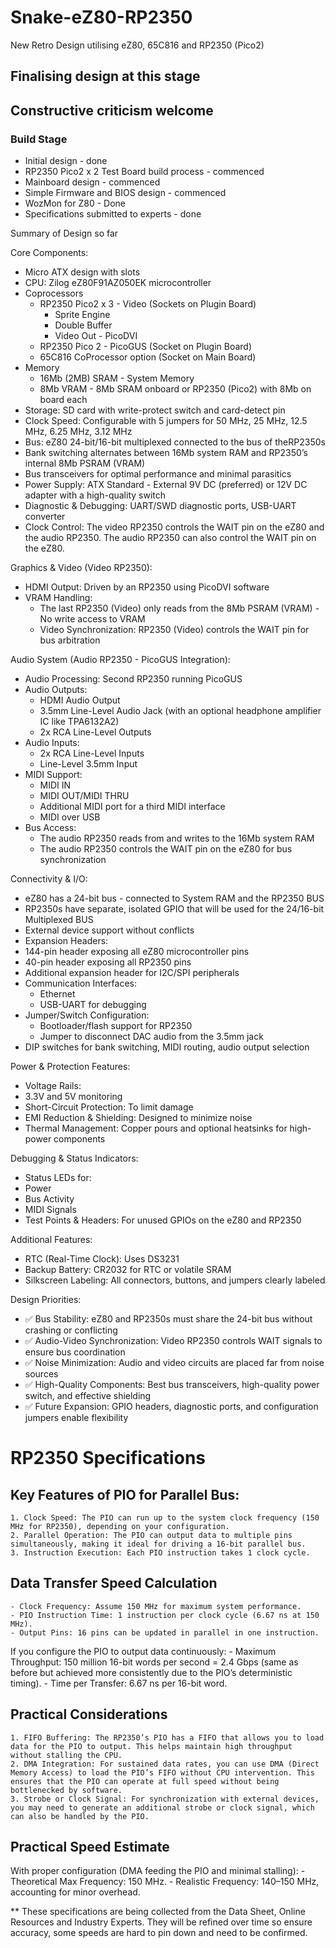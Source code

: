 # Snake-eZ80-RP2350
New Retro Design utilising eZ80, 65C816 and RP2350 (Pico2)

## Finalising design at this stage ##
## Constructive criticism welcome ##

### Build Stage ###
- Initial design - done
- RP2350 Pico2 x 2 Test Board build process - commenced
- Mainboard design - commenced
- Simple Firmware and BIOS design - commenced
- WozMon for Z80 - Done
- Specifications submitted to experts - done

Summary of Design so far

Core Components:
- Micro ATX design with slots
- CPU: Zilog eZ80F91AZ050EK microcontroller
- Coprocessors
	- RP2350 Pico2 x 3 - Video (Sockets on Plugin Board)
		- Sprite Engine
		- Double Buffer
		- Video Out - PicoDVI
	- RP2350 Pico 2 - PicoGUS (Socket on Plugin Board)
	- 65C816 CoProcessor option (Socket on Main Board)
- Memory
	- 16Mb (2MB) SRAM - System Memory
	- 8Mb VRAM - 8Mb SRAM onboard or RP2350 (Pico2) with 8Mb on board each 
- Storage: SD card with write-protect switch and card-detect pin
- Clock Speed: Configurable with 5 jumpers for 50 MHz, 25 MHz, 12.5 MHz, 6.25 MHz, 3.12 MHz
- Bus: eZ80 24-bit/16-bit multiplexed connected to the bus of theRP2350s
- Bank switching alternates between 16Mb system RAM and RP2350’s internal 8Mb PSRAM (VRAM)
- Bus transceivers for optimal performance and minimal parasitics
- Power Supply: ATX Standard - External 9V DC (preferred) or 12V DC adapter with a high-quality switch
- Diagnostic & Debugging: UART/SWD diagnostic ports, USB-UART converter
- Clock Control: The video RP2350 controls the WAIT pin on the eZ80 and the audio RP2350. The audio RP2350 can also control the WAIT pin on the eZ80.

Graphics & Video (Video RP2350):
-	HDMI Output: Driven by an RP2350 using PicoDVI software
-	VRAM Handling:
	- The last RP2350 (Video) only reads from the 8Mb PSRAM (VRAM) - No write access to VRAM
	- Video Synchronization: RP2350 (Video) controls the WAIT pin for bus arbitration

Audio System (Audio RP2350 - PicoGUS Integration):
-	Audio Processing: Second RP2350 running PicoGUS
-	Audio Outputs:
	- HDMI Audio Output
	- 3.5mm Line-Level Audio Jack (with an optional headphone amplifier IC like TPA6132A2)
  	- 2x RCA Line-Level Outputs
-	Audio Inputs:
	- 2x RCA Line-Level Inputs
	- Line-Level 3.5mm Input
-	MIDI Support:
	- MIDI IN
	- MIDI OUT/MIDI THRU
	- Additional MIDI port for a third MIDI interface
	- MIDI over USB
-	Bus Access:
	- The audio RP2350 reads from and writes to the 16Mb system RAM
	- The audio RP2350 controls the WAIT pin on the eZ80 for bus synchronization

Connectivity & I/O:
- eZ80 has a 24-bit bus - connected to System RAM and the RP2350 BUS
- RP2350s have separate, isolated GPIO that will be used for the 24/16-bit Multiplexed BUS
- External device support without conflicts
- Expansion Headers:
- 144-pin header exposing all eZ80 microcontroller pins
- 40-pin header exposing all RP2350 pins
- Additional expansion header for I2C/SPI peripherals
- Communication Interfaces:
	- Ethernet
	- USB-UART for debugging
- Jumper/Switch Configuration:
	- Bootloader/flash support for RP2350
	- Jumper to disconnect DAC audio from the 3.5mm jack
- DIP switches for bank switching, MIDI routing, audio output selection

Power & Protection Features:
- Voltage Rails:
- 3.3V and 5V monitoring
- Short-Circuit Protection: To limit damage
- EMI Reduction & Shielding: Designed to minimize noise
- Thermal Management: Copper pours and optional heatsinks for high-power components

Debugging & Status Indicators:
- Status LEDs for:
- Power
- Bus Activity
- MIDI Signals
- Test Points & Headers: For unused GPIOs on the eZ80 and RP2350

Additional Features:
- RTC (Real-Time Clock): Uses DS3231
- Backup Battery: CR2032 for RTC or volatile SRAM
- Silkscreen Labeling: All connectors, buttons, and jumpers clearly labeled

Design Priorities:

- ✅ Bus Stability: eZ80 and RP2350s must share the 24-bit bus without crashing or conflicting
- ✅ Audio-Video Synchronization: Video RP2350 controls WAIT signals to ensure bus coordination
- ✅ Noise Minimization: Audio and video circuits are placed far from noise sources
- ✅ High-Quality Components: Best bus transceivers, high-quality power switch, and effective shielding
- ✅ Future Expansion: GPIO headers, diagnostic ports, and configuration jumpers enable flexibility

# RP2350 Specifications #

## Key Features of PIO for Parallel Bus: ##
    1. Clock Speed: The PIO can run up to the system clock frequency (150 MHz for RP2350), depending on your configuration.
    2. Parallel Operation: The PIO can output data to multiple pins simultaneously, making it ideal for driving a 16-bit parallel bus.
    3. Instruction Execution: Each PIO instruction takes 1 clock cycle.

## Data Transfer Speed Calculation ## 
    - Clock Frequency: Assume 150 MHz for maximum system performance.
    - PIO Instruction Time: 1 instruction per clock cycle (6.67 ns at 150 MHz).
    - Output Pins: 16 pins can be updated in parallel in one instruction.

If you configure the PIO to output data continuously:
    - Maximum Throughput: 150 million 16-bit words per second = 2.4 Gbps (same as before but achieved more consistently due to the PIO’s deterministic timing).
    - Time per Transfer: 6.67 ns per 16-bit word.

## Practical Considerations ## 
    1. FIFO Buffering: The RP2350’s PIO has a FIFO that allows you to load data for the PIO to output. This helps maintain high throughput without stalling the CPU.
    2. DMA Integration: For sustained data rates, you can use DMA (Direct Memory Access) to load the PIO’s FIFO without CPU intervention. This ensures that the PIO can operate at full speed without being bottlenecked by software.
    3. Strobe or Clock Signal: For synchronization with external devices, you may need to generate an additional strobe or clock signal, which can also be handled by the PIO.

## Practical Speed Estimate ## 

With proper configuration (DMA feeding the PIO and minimal stalling):
    - Theoretical Max Frequency: 150 MHz.
    - Realistic Frequency: 140–150 MHz, accounting for minor overhead.

** These specifications are being collected from the Data Sheet, Online Resources and Industry Experts.
They will be refined over time so ensure accuracy, some speeds are hard to pin down and need to be confirmed.
